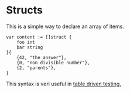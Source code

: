 # Structs

This is a simple way to declare an array of items.

```
var content := []struct {
    foo int
    bar string
}{
    {42, "the answer"},
    {0, "non divisible number"},
    {2, "parents"},
}
```

This syntax is veri useful in [table driven testing.](/Testing/testing/table-driven-testing.md)

